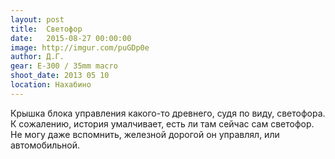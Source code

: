 ```yaml
---
layout: post
title:  Светофор
date:   2015-08-27 00:00:00
image: http://imgur.com/puGDp0e
author: Д.Г.
gear: E-300 / 35mm macro
shoot_date: 2013 05 10
location: Нахабино
---
```


Крышка блока управления какого-то древнего, судя по виду, светофора. К сожалению, история умалчивает, есть ли там сейчас сам светофор. Не могу даже вспомнить, железной дорогой он управлял, или автомобильной.
